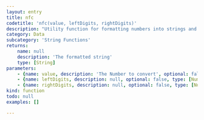 ```yaml
---
layout: entry
title: nfc
codetitle: 'nfc(value, leftDigits, rightDigits)'
description: "Utility function for formatting numbers into strings and placing\nappropriate commas to mark units of 1000. There are two versions, one\nfor formatting ints and one for formatting an array of ints. The value\nfor the digits parameter should always be a positive integer."
category: Data
subcategory: 'String Functions'
returns:
    name: null
    description: 'The formatted string'
    type: [String]
parameters:
    - {name: value, description: 'The Number to convert', optional: false, type: [Number]}
    - {name: leftDigits, description: null, optional: false, type: [Number]}
    - {name: rightDigits, description: null, optional: false, type: [Number]}
kind: function
todo: null
examples: []

---
```

